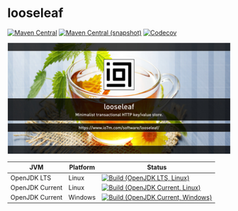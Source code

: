looseleaf
===

[![Maven Central](https://img.shields.io/maven-central/v/com.io7m.looseleaf/com.io7m.looseleaf.svg?style=flat-square)](http://search.maven.org/#search%7Cga%7C1%7Cg%3A%22com.io7m.looseleaf%22)
[![Maven Central (snapshot)](https://img.shields.io/nexus/s/https/s01.oss.sonatype.org/com.io7m.looseleaf/com.io7m.looseleaf.svg?style=flat-square)](https://s01.oss.sonatype.org/content/repositories/snapshots/com/io7m/looseleaf/)
[![Codecov](https://img.shields.io/codecov/c/github/io7m/looseleaf.svg?style=flat-square)](https://codecov.io/gh/io7m/looseleaf)

![looseleaf](./src/site/resources/looseleaf.jpg?raw=true)

| JVM             | Platform | Status |
|-----------------|----------|--------|
| OpenJDK LTS     | Linux    | [![Build (OpenJDK LTS, Linux)](https://img.shields.io/github/workflow/status/io7m/looseleaf/main-openjdk_lts-linux)](https://github.com/io7m/looseleaf/actions?query=workflow%3Amain-openjdk_lts-linux) |
| OpenJDK Current | Linux    | [![Build (OpenJDK Current, Linux)](https://img.shields.io/github/workflow/status/io7m/looseleaf/main-openjdk_current-linux)](https://github.com/io7m/looseleaf/actions?query=workflow%3Amain-openjdk_current-linux)
| OpenJDK Current | Windows  | [![Build (OpenJDK Current, Windows)](https://img.shields.io/github/workflow/status/io7m/looseleaf/main-openjdk_current-windows)](https://github.com/io7m/looseleaf/actions?query=workflow%3Amain-openjdk_current-windows)


